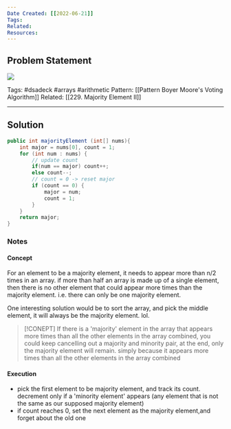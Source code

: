 ```yaml
---
Date Created: [[2022-06-21]]
Tags: 
Related: 
Resources: 
---
```


## Problem Statement
![](https://i.imgur.com/pqyRvcn.png)

Tags:  #dsadeck  #arrays #arithmetic 
Pattern: [[Pattern Boyer Moore's Voting Algorithm]]
Related: [[229. Majority Element II]]

---


## Solution
``` java
public int majorityElement (int[] nums){
	int major = nums[0], count = 1;
	for (int num : nums) {
		// update count
		if(num == major) count++;
		else count--;
		// count = 0 -> reset major
		if (count == 0) {
			major = num;
			count = 1;
		}
	}
	return major;
}
```

### Notes
#### Concept
For an element to be a majority element, it needs to appear more than n/2 times in an array. if more than half an array is made up of a single element, then there is no other element that could appear more times than the majority element. i.e. there can only be one majority element.

One interesting solution would be to sort the array, and pick the middle element, it will always be the majority element. lol. 

> [!CONEPT]
> If there is a 'majority' element in the array that appears more times than all the other elements in the array combined, you could keep cancelling out a majority and minority pair, at the end, only the majority element will remain. simply because it appears more times than all the other elements in the array combined 

#### Execution
 - pick the first element to be majority element, and track its count. decrement only if a 'minority element' appears (any element that is not the same as our supposed majority element)
 - if count reaches 0, set the next element as the majority element,and forget about the old one
